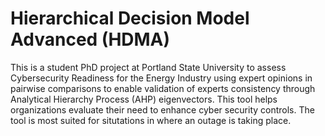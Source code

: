 # Hierarchical Decision Model Advanced (HDMA)
This is a student PhD project at Portland State University to assess Cybersecurity Readiness for the Energy Industry using expert opinions in pairwise comparisons to enable validation of experts consistency through Analytical Hierarchy Process (AHP) eigenvectors.
This tool helps organizations evaluate their need to enhance cyber security controls. The tool is most suited for situtations in where an outage is taking place.
